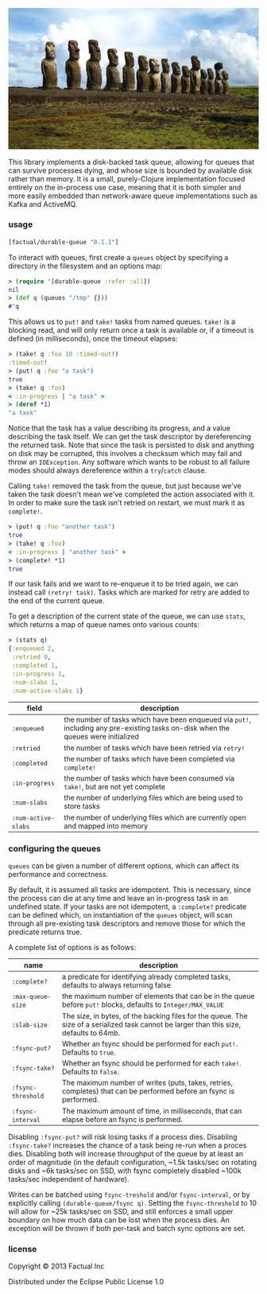 ![](docs/EasterIsland.jpg)

This library implements a disk-backed task queue, allowing for queues that can survive processes dying, and whose size is bounded by available disk rather than memory.  It is a small, purely-Clojure implementation focused entirely on the in-process use case, meaning that it is both simpler and more easily embedded than network-aware queue implementations such as Kafka and ActiveMQ.

### usage

```clj
[factual/durable-queue "0.1.1"]
```

To interact with queues, first create a `queues` object by specifying a directory in the filesystem and an options map:

```clj
> (require '[durable-queue :refer :all])
nil
> (def q (queues "/tmp" {}))
#'q
```

This allows us to `put!` and `take!` tasks from named queues.  `take!` is a blocking read, and will only return once a task is available or, if a timeout is defined (in milliseconds), once the timeout elapses:

```clj
> (take! q :foo 10 :timed-out!)
:timed-out!
> (put! q :foo "a task")
true
> (take! q :foo)
< :in-progress | "a task" >
> (deref *1)
"a task"
```

Notice that the task has a value describing its progress, and a value describing the task itself.  We can get the task descriptor by dereferencing the returned task.  Note that since the task is persisted to disk and anything on disk may be corrupted, this involves a checksum which may fail and throw an `IOException`.  Any software which wants to be robust to all failure modes should always dereference within a `try`/`catch` clause.

Caliing `take!` removed the task from the queue, but just because we've taken the task doesn't mean we've completed the action associated with it.  In order to make sure the task isn't retried on restart, we must mark it as `complete!`.

```clj
> (put! q :foo "another task")
true
> (take! q :foo)
< :in-progress | "another task" >
> (complete! *1)
true
```

If our task fails and we want to re-enqueue it to be tried again, we can instead call `(retry! task)`.  Tasks which are marked for retry are added to the end of the current queue.

To get a description of the current state of the queue, we can use `stats`, which returns a map of queue names onto various counts:

```clj
> (stats q)
{:enqueued 2, 
 :retried 0, 
 :completed 1, 
 :in-progress 1, 
 :num-slabs 1, 
 :num-active-slabs 1}
```

| field | description |
|-------|-------------|
| `:enqueued` | the number of tasks which have been enqueued via `put!`, including any pre-existing tasks on-disk when the queues were initialized |
| `:retried` | the number of tasks which have been retried via `retry!` |
| `:completed` | the number of tasks which have been completed via `complete!` |
| `:in-progress` | the number of tasks which have been consumed via `take!`, but are not yet complete |
| `:num-slabs` | the number of underlying files which are being used to store tasks |
| `:num-active-slabs` | the number of underlying files which are currently open and mapped into memory |

### configuring the queues

`queues` can be given a number of different options, which can affect its performance and correctness.  

By default, it is assumed all tasks are idempotent.  This is necessary, since the process can die at any time and leave an in-progress task in an undefined state.  If your tasks are not idempotent, a `:complete?` predicate can be defined which, on instantiation of the `queues` object, will scan through all pre-existing task descriptors and remove those for which the predicate returns true.

A complete list of options is as follows:

| name | description |
|------|-------------|
| `:complete?` | a predicate for identifying already completed tasks, defaults to always returning false |
| `:max-queue-size` | the maximum number of elements that can be in the queue before `put!` blocks, defaults to `Integer/MAX_VALUE`	 |
| `:slab-size` | The size, in bytes, of the backing files for the queue.  The size of a serialized task cannot be larger than this size, defaults to 64mb. |
| `:fsync-put?` | Whether an fsync should be performed for each `put!`.  Defaults to `true`. |
| `:fsync-take?` | Whether an fsync should be performed for each `take!`.  Defaults to `false`. |
| `:fsync-threshold` | The maximum number of writes (puts, takes, retries, completes) that can be performed before an fsync is performed. |
| `:fsync-interval` | The maximum amount of time, in milliseconds, that can elapse before an fsync is performed. |

Disabling `:fsync-put?` will risk losing tasks if a process dies.  Disabling `:fsync-take?` increases the chance of a task being re-run when a proces dies.  Disabling both will increase throughput of the queue by at least an order of magnitude (in the default configuration, ~1.5k tasks/sec on rotating disks and ~6k tasks/sec on SSD, with fsync completely disabled ~100k tasks/sec independent of hardware).

Writes can be batched using `fsync-treshold` and/or `fsync-interval`, or by explicitly calling `(durable-queue/fsync q)`.  Setting the `fsync-threshold` to 10 will allow for ~25k tasks/sec on SSD, and still enforces a small upper boundary on how much data can be lost when the process dies.  An exception will be thrown if both per-task and batch sync options are set.

### license

Copyright © 2013 Factual Inc

Distributed under the Eclipse Public License 1.0
